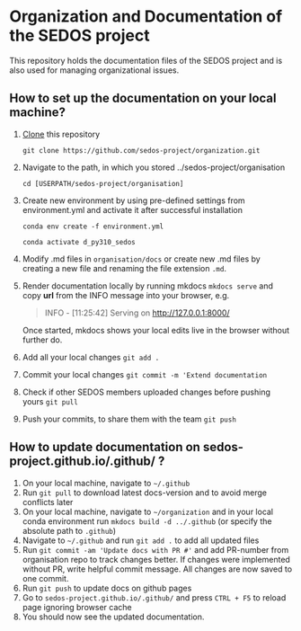 # Organization and Documentation of the SEDOS project

This repository holds the documentation files of the SEDOS project and is also used for managing organizational issues. 

## How to set up the documentation on your local machine?

1. [Clone](https://docs.github.com/en/repositories/creating-and-managing-repositories/cloning-a-repository) this repository 

      `git clone https://github.com/sedos-project/organization.git`


2. Navigate to the path, in which you stored ../sedos-project/organisation

      `cd [USERPATH/sedos-project/organisation]`


3. Create new environment by using pre-defined settings from environment.yml and activate it after successful installation
 
      `conda env create -f environment.yml`

      `conda activate d_py310_sedos`
      

4. Modify .md files in `organisation/docs` or create new .md files by creating a new file and renaming the file extension `.md`.

5. Render documentation locally by running mkdocs `mkdocs serve` and copy **url** from the INFO message into your browser, e.g.
   

   > INFO     -  [11:25:42] Serving on http://127.0.0.1:8000/

   Once started, mkdocs shows your local edits live in the browser without further do.

6. Add all your local changes `git add .`

7. Commit your local changes `git commit -m 'Extend documentation`

8. Check if other SEDOS members uploaded changes before pushing yours `git pull`  

9. Push your commits, to share them with the team `git push`


## How to update documentation on sedos-project.github.io/.github/ ?

1. On your local machine, navigate to `~/.github`
1. Run `git pull` to download latest docs-version and to avoid merge conflicts later
1. On your local machine, navigate to `~/organization` and in your local conda environment run `mkdocs build -d ../.github` (or specify the absolute path to `.github`)
1. Navigate to `~/.github` and run `git add .` to add all updated files
1. Run `git commit -am 'Update docs with PR #'` and add PR-number from organisation repo to track changes better. 
   If changes were implemented without PR, write helpful commit message. All changes are now saved to one commit.
1. Run `git push` to update docs on github pages
1. Go to `sedos-project.github.io/.github/` and press `CTRL + F5` to reload page ignoring browser cache
1. You should now see the updated documentation.
